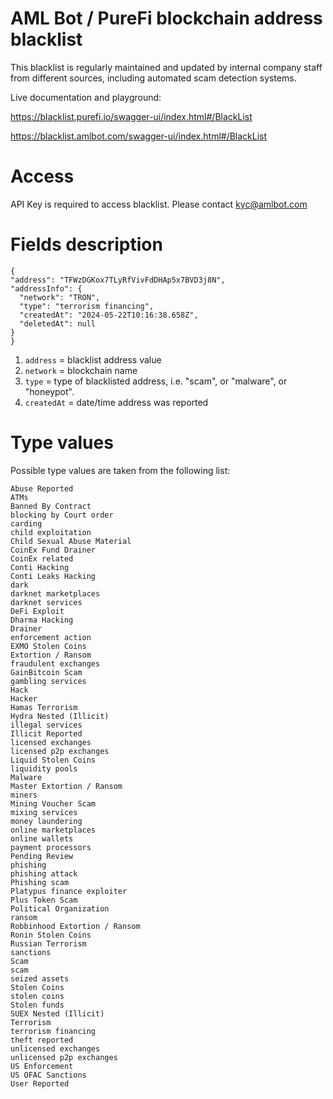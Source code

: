 # AML Bot / PureFi blockchain address blacklist

This blacklist is regularly maintained and updated by internal company staff from different sources, including automated scam detection systems. 

Live documentation and playground:

https://blacklist.purefi.io/swagger-ui/index.html#/BlackList

https://blacklist.amlbot.com/swagger-ui/index.html#/BlackList

# Access
API Key is required to access blacklist. Please contact kyc@amlbot.com

# Fields description
  ```
{
  "address": "TFWzDGKox7TLyRfVivFdDHAp5x7BVD3j8N",
  "addressInfo": {
    "network": "TRON",
    "type": "terrorism financing",
    "createdAt": "2024-05-22T10:16:38.658Z",
    "deletedAt": null
  }
}
```

1. ```address``` = blacklist address value
2. ```network``` = blockchain name
3. ```type``` = type of blacklisted address, i.e. "scam", or "malware", or "honeypot".
4. ```createdAt``` = date/time address was reported

# Type values

Possible type values are taken from the following list: 

```
Abuse Reported
ATMs
Banned By Contract
blocking by Court order
carding
child exploitation
Child Sexual Abuse Material
CoinEx Fund Drainer
CoinEx related
Conti Hacking
Conti Leaks Hacking
dark
darknet marketplaces
darknet services
DeFi Exploit
Dharma Hacking
Drainer
enforcement action
EXMO Stolen Coins
Extortion / Ransom
fraudulent exchanges
GainBitcoin Scam
gambling services
Hack
Hacker
Hamas Terrorism
Hydra Nested (Illicit)
illegal services
Illicit Reported
licensed exchanges
licensed p2p exchanges
Liquid Stolen Coins
liquidity pools
Malware
Master Extortion / Ransom
miners
Mining Voucher Scam
mixing services
money laundering
online marketplaces
online wallets
payment processors
Pending Review
phishing
phishing attack
Phishing scam
Platypus finance exploiter
Plus Token Scam
Political Organization
ransom
Robbinhood Extortion / Ransom
Ronin Stolen Coins
Russian Terrorism
sanctions
Scam
scam
seized assets
Stolen Coins
stolen coins
Stolen funds
SUEX Nested (Illicit)
Terrorism
terrorism financing
theft reported
unlicensed exchanges
unlicensed p2p exchanges
US Enforcement
US OFAC Sanctions
User Reported
```
